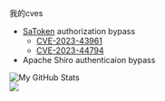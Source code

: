 我的cves
- [SaToken](https://github.com/dromara/Sa-Token) authorization bypass
  - [CVE-2023-43961](https://github.com/dromara/Sa-Token/issues/511)
  - [CVE-2023-44794](https://github.com/dromara/Sa-Token/issues/515)
- Apache Shiro authenticaion bypass

![My GitHub Stats](https://github-readme-stats.vercel.app/api?username=x-j-j&show_icons=true&theme=merko)   
![](https://komarev.com/ghpvc/?username=x-j-j&label=Visitors&color=116262)
